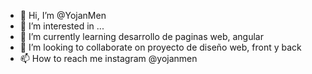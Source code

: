 - 👋 Hi, I’m @YojanMen
- 👀 I’m interested in ...
- 🌱 I’m currently learning  desarrollo de paginas web, angular
- 💞️ I’m looking to collaborate on proyecto de diseño web, front y back 
- 📫 How to reach me  instagram @yojanmen

<!---
YojanMen/YojanMen is a ✨ special ✨ repository because its `README.md` (this file) appears on your GitHub profile.
You can click the Preview link to take a look at your changes.
--->
